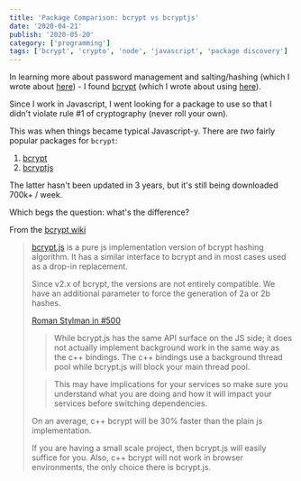 ```yaml
---
title: 'Package Comparison: bcrypt vs bcryptjs'
date: '2020-04-21'
publish: '2020-05-20'
category: ['programming']
tags: ['bcrypt', 'crypto', 'node', 'javascript', 'package discovery']
---
```


In learning more about password management and salting/hashing (which I wrote about [here](../../2020-05-19/salt-hash-password-recipe)) - I found [bcrypt](https://en.wikipedia.org/wiki/Bcrypt) (which I wrote about using [here](../../2020-05-20/safer-passwords-bcrypt)).

Since I work in Javascript, I went looking for a package to use so that I didn't violate rule #1 of cryptography (never roll your own).

This was when things became typical Javascript-y. There are _two_ fairly popular packages for `bcrypt`:

1. [bcrypt](https://www.npmjs.com/package/bcrypt)
2. [bcryptjs](https://www.npmjs.com/package/bcryptjs)

The latter hasn't been updated in 3 years, but it's still being downloaded 700k+ / week.

Which begs the question: what's the difference?

From the [bcrypt wiki](https://github.com/kelektiv/node.bcrypt.js/wiki/bcrypt-vs-bcrypt.js)

> [bcrypt.js](https://github.com/dcodeIO/bcrypt.js) is a pure js implementation version of bcrypt hashing algorithm. It has a similar interface to bcrypt and in most cases used as a drop-in replacement.
>
> Since v2.x of bcrypt, the versions are not entirely compatible. We have an additional parameter to force the generation of 2a or 2b hashes.
>
> [Roman Stylman in #500](https://github.com/kelektiv/node.bcrypt.js/issues/500#issuecomment-325265402)
>
> > While bcrypt.js has the same API surface on the JS side; it does not actually implement background work in the same way as the c++ bindings. The c++ bindings use a background thread pool while bcrypt.js will block your main thread pool.
>
> > This may have implications for your services so make sure you understand what you are doing and how it will impact your services before switching dependencies.
>
> On an average, c++ bcrypt will be 30% faster than the plain js implementation.
>
> If you are having a small scale project, then bcrypt.js will easily suffice for you. Also, c++ bcrypt will not work in browser environments, the only choice there is bcrypt.js.
